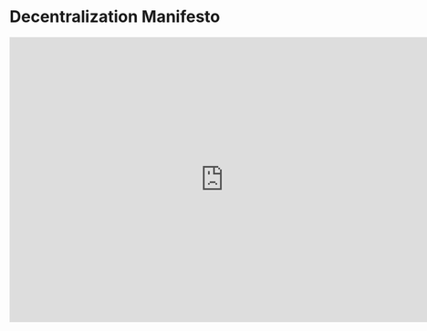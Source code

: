 # Decentralization Manifesto


<iframe width="750" height="500" src="http://decentralization2.threefold.io/" frameborder="0" allow="accelerometer; autoplay; encrypted-media; gyroscope; picture-in-picture" allowfullscreen></iframe>



